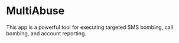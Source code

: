 # MultiAbuse
This app is a powerful tool for executing targeted SMS bombing, call bombing, and account reporting.
